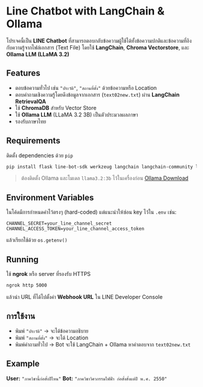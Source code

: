 # Line Chatbot with LangChain & Ollama

โปรเจคนี้เป็น **LINE Chatbot** ที่สามารถตอบกลับข้อความผู้ใช้ได้ทั้งข้อความปกติและข้อความที่อิงกับความรู้จากไฟล์เอกสาร (Text File) โดยใช้ **LangChain**, **Chroma Vectorstore**, และ **Ollama LLM (LLaMA 3.2)**

## Features

* ตอบข้อความทั่วไป เช่น `"ประวัติ"`, `"สถานที่ตั้ง"` ด้วยข้อความหรือ Location
* ตอบคำถามเชิงความรู้โดยดึงข้อมูลจากเอกสาร (`text02new.txt`) ผ่าน **LangChain RetrievalQA**
* ใช้ **ChromaDB** สำหรับ Vector Store
* ใช้ **Ollama LLM** (LLaMA 3.2 3B) เป็นตัวประมวลผลภาษา
* รองรับภาษาไทย

## Requirements

ติดตั้ง dependencies ด้วย `pip`

```bash
pip install flask line-bot-sdk werkzeug langchain langchain-community langchain-ollama chromadb
```

> ต้องติดตั้ง Ollama และโมเดล `llama3.2:3b` ไว้ในเครื่องก่อน
> [Ollama Download](https://ollama.ai/download)

## Environment Variables

ในโค้ดมีการกำหนดค่าไว้ตรงๆ (hard-coded) แต่แนะนำให้ซ่อน key ไว้ใน `.env` เช่น:

```env
CHANNEL_SECRET=your_line_channel_secret
CHANNEL_ACCESS_TOKEN=your_line_channel_access_token
```

แล้วเรียกใช้ด้วย `os.getenv()`

## Running

ใช้ **ngrok** หรือ server ที่รองรับ HTTPS

```bash
ngrok http 5000
```

แล้วนำ URL ที่ได้ไปตั้งค่า **Webhook URL** ใน LINE Developer Console

## การใช้งาน

* พิมพ์ `"ประวัติ"` → จะได้ข้อความอธิบาย
* พิมพ์ `"สถานที่ตั้ง"` → จะได้ Location
* พิมพ์คำถามทั่วไป → Bot จะใช้ LangChain + Ollama หาคำตอบจาก `text02new.txt`

## Example

**User:** `"ภาควิชานี้ก่อตั้งปีไหน"`
**Bot:** `"ภาควิชาวิศวกรรมไฟฟ้า ก่อตั้งตั้งแต่ปี พ.ศ. 2550"`
